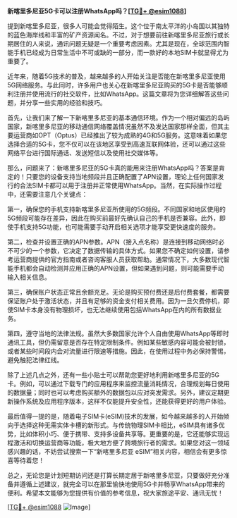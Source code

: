 **新喀里多尼亚5G卡可以注册WhatsApp吗？[[TG💪+ @esim1088](https://t.me/s/esim1088)]**

提到新喀里多尼亚，很多人可能会觉得陌生。这个位于南太平洋的小岛国以其独特的蓝色海岸线和丰富的矿产资源闻名。不过，对于想要前往新喀里多尼亚旅行或长期居住的人来说，通讯问题无疑是一个重要考虑因素。尤其是现在，全球范围内智能手机已经成为日常生活中不可或缺的一部分，而一款好的本地SIM卡就显得尤为重要了。

近年来，随着5G技术的普及，越来越多的人开始关注是否能在新喀里多尼亚使用5G网络服务。与此同时，许多用户也关心在新喀里多尼亚购买的5G卡是否能够顺利注册并使用流行的社交软件，比如WhatsApp。这篇文章将为您详细解答这些问题，并分享一些实用的经验和技巧。

首先，让我们来了解一下新喀里多尼亚的基本通信环境。作为一个相对偏远的岛屿国家，新喀里多尼亚的移动通信网络覆盖情况虽然不及发达国家那样全面，但其主要运营商如OPT（Optus）已经推出了较为成熟的4G和5G服务。这意味着如果您选择合适的5G卡，您不仅可以在该地区享受到高速互联网体验，还可以通过这些网络平台进行国际通话、发送短信以及使用社交媒体等。

那么，问题来了：新喀里多尼亚的5G卡真的能用来注册WhatsApp吗？答案是肯定的！只要您的设备支持当地频段并且正确配置了APN设置，理论上任何国家发行的合法SIM卡都可以用于注册并正常使用WhatsApp。当然，在实际操作过程中，还需要注意几个关键点：

第一，确保您的手机支持新喀里多尼亚所使用的5G频段。不同国家和地区使用的5G频段可能存在差异，因此在购买前最好先确认自己的手机是否兼容。此外，即使手机支持5G功能，也可能需要手动开启相关选项才能享受更快速度的服务。

第二，检查并设置正确的APN参数。APN（接入点名称）是连接到移动网络时必不可少的一个参数，它决定了数据传输的具体方式。如果您不确定如何设置，请参考运营商提供的官方指南或者咨询客服人员获取帮助。通常情况下，大多数现代智能手机都会自动检测并应用正确的APN设置，但如果遇到问题，则可能需要手动输入相关信息。

第三，确保账户状态正常且余额充足。无论是购买预付费还是后付费套餐，都需要保证账户处于激活状态，并且有足够的资金支付相关费用。因为一旦欠费停机，即使SIM卡本身没有物理损坏，也无法继续使用包括WhatsApp在内的所有数据业务。

第四，遵守当地的法律法规。虽然大多数国家允许个人自由使用WhatsApp等即时通讯工具，但仍需留意是否存在特定限制条件。例如某些敏感内容可能会被封锁，或者某些时间段内会对流量进行限速等措施。因此，在使用过程中务必保持警惕，避免触犯法律红线。

除了上述几点之外，还有一些小贴士可以帮助您更好地利用新喀里多尼亚的5G卡。例如，可以通过下载专门的应用程序来监控流量消耗情况，合理规划每日使用的数据量；同时也可以考虑购买额外的数据包以应对突发需求。另外，建议定期更新操作系统及应用程序版本，这样不仅能提升安全性，还能获得更好的用户体验。

最后值得一提的是，随着电子SIM卡(eSIM)技术的发展，如今越来越多的人开始倾向于选择这种无需实体卡槽的新形式。与传统物理SIM卡相比，eSIM具有诸多优势，比如体积小巧、便于携带、支持多设备共享等。更重要的是，它还能够实现远程激活和切换运营商等功能，极大地方便了跨境旅行者的需求。如果您对这一领域感兴趣的话，不妨尝试搜索一下“新喀里多尼亚 eSIM”相关内容，相信会有更多惊喜等待着您！

总之，无论您是计划短期访问还是打算长期定居于新喀里多尼亚，只要做好充分准备并遵循上述建议，就完全可以在那里愉快地使用5G卡并畅享WhatsApp带来的便利。希望本文能够为您提供有价值的参考信息，祝大家旅途平安、通讯无忧！

[[TG💪+ @esim1088](https://t.me/s/esim1088) ![Image](https://i.postimg.cc/4NQfJmqS/Snipaste-2025-05-13-00-14-12.png)]